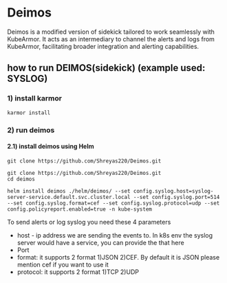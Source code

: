 # Deimos

Deimos is a modified version of sidekick tailored to work seamlessly with KubeArmor. It acts as an intermediary to channel the alerts and logs from KubeArmor, facilitating broader integration and alerting capabilities.


## how to run DEIMOS(sidekick) (example used: SYSLOG)

### 1) install karmor 
```
karmor install 
```

### 2) run deimos 

#### 2.1) install deimos using Helm 

```
git clone https://github.com/Shreyas220/Deimos.git
```

```
git clone https://github.com/Shreyas220/Deimos.git
cd deimos
```

```
helm install deimos ./helm/deimos/ --set config.syslog.host=syslog-server-service.default.svc.cluster.local --set config.syslog.port=514 --set config.syslog.format=cef --set config.syslog.protocol=udp --set config.policyreport.enabled=true -n kube-system
```

To send alerts or log syslog you need these 4 parameters 
- host - ip address we are sending the events to. In k8s env the syslog server would have a service, you can provide the that here
- Port
- format: it supports 2 format 1)JSON 2)CEF. By default it is JSON please mention cef if you want to use it
- protocol: it supports 2 format 1)TCP 2)UDP 
